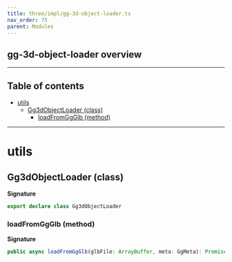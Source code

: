 ```yaml
---
title: three/impl/gg-3d-object-loader.ts
nav_order: 75
parent: Modules
---
```


## gg-3d-object-loader overview

---

<h2 class="text-delta">Table of contents</h2>

- [utils](#utils)
  - [Gg3dObjectLoader (class)](#gg3dobjectloader-class)
    - [loadFromGgGlb (method)](#loadfromggglb-method)

---

# utils

## Gg3dObjectLoader (class)

**Signature**

```ts
export declare class Gg3dObjectLoader
```

### loadFromGgGlb (method)

**Signature**

```ts
public async loadFromGgGlb(glbFile: ArrayBuffer, meta: GgMeta): Promise<Gg3dObject | null>
```
